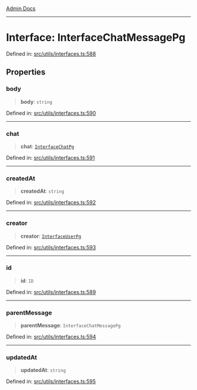 [Admin Docs](/)

***

# Interface: InterfaceChatMessagePg

Defined in: [src/utils/interfaces.ts:588](https://github.com/PalisadoesFoundation/talawa-admin/blob/main/src/utils/interfaces.ts#L588)

## Properties

### body

> **body**: `string`

Defined in: [src/utils/interfaces.ts:590](https://github.com/PalisadoesFoundation/talawa-admin/blob/main/src/utils/interfaces.ts#L590)

***

### chat

> **chat**: [`InterfaceChatPg`](InterfaceChatPg.md)

Defined in: [src/utils/interfaces.ts:591](https://github.com/PalisadoesFoundation/talawa-admin/blob/main/src/utils/interfaces.ts#L591)

***

### createdAt

> **createdAt**: `string`

Defined in: [src/utils/interfaces.ts:592](https://github.com/PalisadoesFoundation/talawa-admin/blob/main/src/utils/interfaces.ts#L592)

***

### creator

> **creator**: [`InterfaceUserPg`](InterfaceUserPg.md)

Defined in: [src/utils/interfaces.ts:593](https://github.com/PalisadoesFoundation/talawa-admin/blob/main/src/utils/interfaces.ts#L593)

***

### id

> **id**: `ID`

Defined in: [src/utils/interfaces.ts:589](https://github.com/PalisadoesFoundation/talawa-admin/blob/main/src/utils/interfaces.ts#L589)

***

### parentMessage

> **parentMessage**: `InterfaceChatMessagePg`

Defined in: [src/utils/interfaces.ts:594](https://github.com/PalisadoesFoundation/talawa-admin/blob/main/src/utils/interfaces.ts#L594)

***

### updatedAt

> **updatedAt**: `string`

Defined in: [src/utils/interfaces.ts:595](https://github.com/PalisadoesFoundation/talawa-admin/blob/main/src/utils/interfaces.ts#L595)
